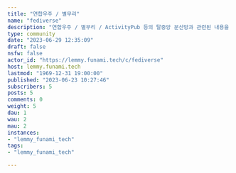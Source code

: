 ```yaml
---
title: "연합우주 / 별무리" 
name: "fediverse"
description: "연합우주 / 별무리 / ActivityPub 등의 탈중앙 분산망과 관련된 내용을 올려주세요."
type: community
date: "2023-06-29 12:35:09"
draft: false
nsfw: false
actor_id: "https://lemmy.funami.tech/c/fediverse"
host: lemmy.funami.tech
lastmod: "1969-12-31 19:00:00"
published: "2023-06-23 10:27:46"
subscribers: 5
posts: 5
comments: 0
weight: 5
dau: 1
wau: 2
mau: 2
instances:
- "lemmy_funami_tech"
tags: 
- "lemmy_funami_tech"

---
```

